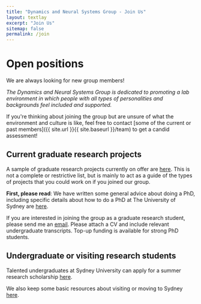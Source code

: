 ```yaml
---
title: "Dynamics and Neural Systems Group - Join Us"
layout: textlay
excerpt: "Join Us"
sitemap: false
permalink: /join
---
```


# Open positions

We are always looking for new group members!

_The Dynamics and Neural Systems Group is dedicated to promoting a lab environment in which people with all types of personalities and backgrounds feel included and supported._

If you're thinking about joining the group but are unsure of what the environment and culture is like, feel free to contact [some of the current or past members]({{ site.url }}{{ site.baseurl }}/team) to get a candid assessment!

## Current graduate research projects

A sample of graduate research projects currently on offer are [here](http://agile-prod.ucc.usyd.edu.au/research/opportunities/opportunities?search_by=Fulcher&commit=Search).
This is not a complete or restrictive list, but is mainly to act as a guide of the types of projects that you could work on if you joined our group.

__First, please read__: We have written some general advice about doing a PhD, including specific details about how to do a PhD at The University of Sydney are [here](https://benfulcher.github.io/ResearchResources/DoingAPhD/).

If you are interested in joining the group as a graduate research student, please send me an [email](mailto:ben.fulcher@sydney.edu.au).
Please attach a CV and include relevant undergraduate transcripts.
Top-up funding is available for strong PhD students.

## Undergraduate or visiting research students

Talented undergraduates at Sydney University can apply for a summer research scholarship [here](http://sydney.edu.au/scholarships/undergraduate/faculty/science.shtml#DPSS).

We also keep some basic resources about visiting or moving to Sydney [here](https://benfulcher.github.io/ResearchResources/SydneyTips/).

<!--
<figure>
<img src="{{ site.url }}{{ site.baseurl }}/images/picpic/Gallery/DSC_0696.jpg" width="95%">
</figure> -->
